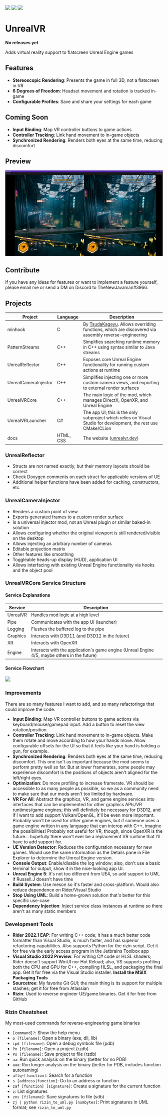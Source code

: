 [![](https://img.shields.io/static/v1?label=Homepage&message=unrealvr.dev&logo=&color=2b2b2b)](https://unrealvr.dev/)
[![](https://img.shields.io/static/v1?label=Discord&message=Flatscreen%20To%20VR&color=5865F2&logo=Discord&logoColor=white)](https://discord.gg/6SEy6WmP5t)
[![](https://img.shields.io/static/v1?label=Patreon&message=gpizarro&color=FF424D&logo=Patreon&logoColor=white)](https://www.patreon.com/gpizarro)

# UnrealVR

**No releases yet**

Adds virtual reality support to flatscreen Unreal Engine games

## Features

- **Stereoscopic Rendering**: Presents the game in full 3D, not a flatscreen in VR
- **6 Degrees of Freedom**: Headset movement and rotation is tracked in-game
- **Configurable Profiles**: Save and share your settings for each game

## Coming Soon

- **Input Binding**: Map VR controller buttons to game actions
- **Controller Tracking**: Link hand movement to in-game objects
- **Synchronized Rendering**: Renders both eyes at the same time, reducing discomfort

## Preview

![](preview.png)

## Contribute

If you have any ideas for features or want to implement a feature yourself, please email me or send a DM on Discord to
TheNewJavaman#3966.

## Projects

| Project              | Language  | Description                                                                                                                          |
|----------------------|-----------|--------------------------------------------------------------------------------------------------------------------------------------|
| minhook              | C         | By [TsudaKageyu](https://github.com/TsudaKageyu). Allows overriding functions, which are discovered via assembly reverse-engineering |
| PatternStreams       | C++       | Simplifies searching runtime memory in C++ using syntax similar to Java streams                                                      |
| UnrealReflector      | C++       | Exposes core Unreal Engine functionality for running custom actions at runtime                                                       |
| UnrealCameraInjector | C++       | Simplifies injecting one or more custom camera views, and exporting to external render surfaces                                      |
| UnrealVRCore         | C++       | The main logic of the mod, which manages DirectX, OpenXR, and Unreal Engine                                                          |
| UnrealVRLauncher     | C#        | The app UI; this is the only subproject which relies on Visual Studio for development, the rest use CMake/CLion                      |
| docs                 | HTML, CSS | The website ([unrealvr.dev](https://unrealvr.dev))                                                                                   |

### UnrealReflector

- Structs are not named exactly, but their memory layouts should be correct
- Check Doxygen comments on each struct for applicable versions of UE
- Additional helper functions have been added for caching, constructors, etc.

### UnrealCameraInjector

- Renders a custom point of view
- Exports generated frames to a custom render surface
- Is a universal injector mod, not an Unreal plugin or similar baked-in solution
- Allows configuring whether the original viewport is still rendered/visible on the desktop
- Allows injecting an arbitrary number of cameras
- Editable projection matrix
- Other features like smoothing
- Toggleable heads-up display (HUD), application UI
- Allows interfacing with existing Unreal Engine functionality via hooks and the object pool

### UnrealVRCore Service Structure

#### Service Explanations

| Service  | Description                                                                                  |
|----------|----------------------------------------------------------------------------------------------|
| UnrealVR | Handles mod logic at a high level                                                            |
| Pipe     | Communicates with the app UI (launcher)                                                      |
| Logging  | Flushes the buffered log to the pipe                                                         |
| Graphics | Interacts with D3D11 (and D3D12 in the future)                                               |
| XR       | Interacts with OpenXR                                                                        |
| Engine   | Interacts with the application's game engine (Unreal Engine 4/5, maybe others in the future) |

#### Service Flowchart

<!-- Click on the link to edit the diagram, then update it here -->

[![](https://mermaid.ink/img/pako:eNrNWFtP40YU_isjrxCtxCIKRVR5WAkCoV2xIg0X7UNeJvaJ42bi8Y7HEIr47z1z8X3sJAVVza5I7PnmzDnfnNvMq-fzALyBt7f3Oo0JieJIDoj-Sci-XMAK9gdkf0ZT2D8g1dePVER0xiDF8Vc7gmMBFctvKBLfzilL4aAYmVF_GQqexYGS-Gl-rP7tl-Mxl3CxDIeccaERZ6dn5-cnDcQ9rGUJmetPUwgXAYgSdHL569HpRQVEfcmFQfUBlqEevTo6Oz8dNUc36KExN1EMOWbqfTrSnwqI0RmwC76uWT06Hg5_G7lQm8zSwLpe7SU5TzZAUPXoicqIx9sQmUN7TUijMKasZ00DcCpmMG_qC_-87e1N4xR-ZBD7cBnRUNCVGkqokJEfJTSWZEWjmNCUPMQCKHuckDsQT5EPTZxc4HigkPf615hz1gFNogQUcKy-OzCMhwpyw8MwisMu1Foo0PdOpdCgZBH5qUJd5787sBDjSlqva7oCcmUeC7CCq3gg_AmEZuXAThmQX-gh-QNjnQy50HLtVoLGtWcOyCVj51JSf0F8yhgECqNGPn_5YogcaIE1WWagLi0H30m0JN-DBKlXMPP4GWWaRdU7Ab4kIpzRn44OiP1_eHT6s3EM5MNuX-5MVkap1k2USojJnAvyF5-lOS4Ah54EGdI_7Je1UO2_wz71um6dAd4muF4-qL4r2vyZQQZf-ayDKKdWJS1GfiF2R6LssvrRaGXkVRjy-WpF48DFUm5QB0fo_w6K8K16xq8P40AvlAutMVCZmLvxTqQYLbX8EcvSBZll8zkIBxfWrCYVvSE3syGngnUrN1LoS44hbTdFGQPRk4k9u4HG-NtYZaYc74znRqy-bwtKyrXYmmM6PGanTbCKrkXpTepTCF0X-1HypcAmoWBmTSFNsSS5URMIlbML7HSSTJIF0spApG7wEO3F5_SZJv5CVRUBKc-EDwV-Lep0NNyk1NValaf3Dtvy4bY65USrlM9jfK8MbWvlmvY758uKJQlOgrjQIMf1WtPUztqUO7jTIjPYViyfpNUKVfnCsrbMcWbUesE1yAlayDJZ2VUHxU7ezQblq3XrgStEf4PRRLRWs_r0kVM31JGJdskVx1ieH5JATW9li3KhthX3yCFZKErLIl1wmacK0yfcW7o3Fv5vmYT1f5BBqnvk5HWnLNK04u45kti7DMcPBF6gw4MN5WOewgY_bvqnc8oHeab1Ax_9QFAyun3cFiq4pFUn5kkRnj2TE0Zf8C2NVqWxwbZLMu7THeOmDI_OcKrGTW_UzIqo-T6puWU1c7mS49hkw2boFFmxDJ68Jx-X-fN_E0GlPY3pVfM_IoqunVGki3A2W0VyJGzS6ogH9ERyA3NZFdKsvRdYqLElrUpqlWc8jaDDYuylvb5qgxRNj_E8S9JMzKkPlTisUjfUdbXDhG3q88SsMs8YS30B2Ff_yMrTSbXQKr22KLONNkcz3GGLInYShYteZq-wk6zxWiFt637mnQXu5BD7NZ5oz2c2LTkEOg6hl9A4hAJLESMaMsrDSrOrVus6O2pnT51r6ep0nb2uNX7XU2ujEpXL7tBLTWCFz7qR0pnsX3cvrWbVqc52waBVSir5tR_OgKb9ze17WlVzTnDY0nWoyBXqOQLUJ6hLJ-cJg3SE8yKTAX-OHQeXXc8W-tzqtK44rbrPsI6TdEVsGTUtuWWQtcNsyDAv1xDtG4vOC4ZWqXQuL2sR1L5i-srVQYdzZt-kjSuiPl3qsjdkO-_Aw_YHRwJv4OnL86mnL8mnnrr5DWBOM8xy3jR-Q2imW5SrIJJceANzS-7RTPK7l9j3BlJkkIPsDadFvf0DBTGj1g)](https://mermaid.live/edit#pako:eNrNWFtP40YU_isjrxCtxCIKRVR5WAkCoV2xIg0X7UNeJvaJ42bi8Y7HEIr47z1z8X3sJAVVza5I7PnmzDnfnNvMq-fzALyBt7f3Oo0JieJIDoj-Sci-XMAK9gdkf0ZT2D8g1dePVER0xiDF8Vc7gmMBFctvKBLfzilL4aAYmVF_GQqexYGS-Gl-rP7tl-Mxl3CxDIeccaERZ6dn5-cnDcQ9rGUJmetPUwgXAYgSdHL569HpRQVEfcmFQfUBlqEevTo6Oz8dNUc36KExN1EMOWbqfTrSnwqI0RmwC76uWT06Hg5_G7lQm8zSwLpe7SU5TzZAUPXoicqIx9sQmUN7TUijMKasZ00DcCpmMG_qC_-87e1N4xR-ZBD7cBnRUNCVGkqokJEfJTSWZEWjmNCUPMQCKHuckDsQT5EPTZxc4HigkPf615hz1gFNogQUcKy-OzCMhwpyw8MwisMu1Foo0PdOpdCgZBH5qUJd5787sBDjSlqva7oCcmUeC7CCq3gg_AmEZuXAThmQX-gh-QNjnQy50HLtVoLGtWcOyCVj51JSf0F8yhgECqNGPn_5YogcaIE1WWagLi0H30m0JN-DBKlXMPP4GWWaRdU7Ab4kIpzRn44OiP1_eHT6s3EM5MNuX-5MVkap1k2USojJnAvyF5-lOS4Ah54EGdI_7Je1UO2_wz71um6dAd4muF4-qL4r2vyZQQZf-ayDKKdWJS1GfiF2R6LssvrRaGXkVRjy-WpF48DFUm5QB0fo_w6K8K16xq8P40AvlAutMVCZmLvxTqQYLbX8EcvSBZll8zkIBxfWrCYVvSE3syGngnUrN1LoS44hbTdFGQPRk4k9u4HG-NtYZaYc74znRqy-bwtKyrXYmmM6PGanTbCKrkXpTepTCF0X-1HypcAmoWBmTSFNsSS5URMIlbML7HSSTJIF0spApG7wEO3F5_SZJv5CVRUBKc-EDwV-Lep0NNyk1NValaf3Dtvy4bY65USrlM9jfK8MbWvlmvY758uKJQlOgrjQIMf1WtPUztqUO7jTIjPYViyfpNUKVfnCsrbMcWbUesE1yAlayDJZ2VUHxU7ezQblq3XrgStEf4PRRLRWs_r0kVM31JGJdskVx1ieH5JATW9li3KhthX3yCFZKErLIl1wmacK0yfcW7o3Fv5vmYT1f5BBqnvk5HWnLNK04u45kti7DMcPBF6gw4MN5WOewgY_bvqnc8oHeab1Ax_9QFAyun3cFiq4pFUn5kkRnj2TE0Zf8C2NVqWxwbZLMu7THeOmDI_OcKrGTW_UzIqo-T6puWU1c7mS49hkw2boFFmxDJ68Jx-X-fN_E0GlPY3pVfM_IoqunVGki3A2W0VyJGzS6ogH9ERyA3NZFdKsvRdYqLElrUpqlWc8jaDDYuylvb5qgxRNj_E8S9JMzKkPlTisUjfUdbXDhG3q88SsMs8YS30B2Ff_yMrTSbXQKr22KLONNkcz3GGLInYShYteZq-wk6zxWiFt637mnQXu5BD7NZ5oz2c2LTkEOg6hl9A4hAJLESMaMsrDSrOrVus6O2pnT51r6ep0nb2uNX7XU2ujEpXL7tBLTWCFz7qR0pnsX3cvrWbVqc52waBVSir5tR_OgKb9ze17WlVzTnDY0nWoyBXqOQLUJ6hLJ-cJg3SE8yKTAX-OHQeXXc8W-tzqtK44rbrPsI6TdEVsGTUtuWWQtcNsyDAv1xDtG4vOC4ZWqXQuL2sR1L5i-srVQYdzZt-kjSuiPl3qsjdkO-_Aw_YHRwJv4OnL86mnL8mnnrr5DWBOM8xy3jR-Q2imW5SrIJJceANzS-7RTPK7l9j3BlJkkIPsDadFvf0DBTGj1g)

### Improvements

There are so many features I want to add, and so many refactorings that could improve the code.

- **Input Binding**: Map VR controller buttons to game actions via keyboard/mouse/gamepad input. Add a button to reset
  the view rotation/position.
- **Controller Tracking**: Link hand movement to in-game objects. Make them rotate and move according to how your
  hands move. Allow configurable offsets for the UI so that it feels like your hand is holding a gun, for example.
- **Synchronized Rendering**: Renders both eyes at the same time, reducing discomfort. This one isn't as important
  because the mod seems to perform pretty well so far. But at lower framerates, some people may experience discomfort is
  the positions of objects aren't aligned for the left/right eyes.
- **Optimization**: Do more profiling to increase framerate. VR should be accessible to as many people as possible, so
  we as a community need to make sure that our mods aren't too limited by hardware.
- **VR For All**: Abstract the graphics, VR, and game engine services into interfaces that can be implemented for other
  graphics APIs/VR runtimes/game engines; this will definitely be necessary for D3D12, and if I want to add support
  Vulkan/OpenGL, it'll be even more important. Probably won't be used for other game engines, but if someone uses a game
  engine written in any language that can interop with C++, imagine the possibilities! Probably not useful for VR,
  though, since OpenXR is the future... hopefully there won't ever be a replacement VR runtime that I'll have to add
  support for.
- **UE Version Detector**: Reduces the configuration necessary for new games. Would use the same information as the
  Details pane in File Explorer to determine the Unreal Engine version.
- **Console Output**: Enable/disable the log window; also, don't use a basic terminal for output, show it in the
  nice-looking app UI.
- **Unreal Engine 5**: It's not too different from UE4, so add support to UML if Russell.J doesn't have time
- **Build System**: Use meson so it's faster and cross-platform. Would also reduce dependence on Rider/Visual Studio
- **Stop Using UML**: Build a home-grown solution that's better for this specific use-case
- **Dependency Injection**: Inject service class instances at runtime so there aren't as many static members

### Development Tools

- **Rider 2022.1 EAP**: For writing C++ code; it has a much better code formatter than Visual Studio, is much faster,
  and has superior refactoring capabilities. Also supports Python for the rizin script. Get it for free via the early
  access program in the Jetbrains Toolbox app
- **Visual Studio 2022 Preview**: For writing C# code or HLSL shaders; Rider doesn't support WinUI nor Hot Reload; also,
  VS supports profiling both the CPU and GPU for C++, compiling HLSL, and packaging the final app. Get it for free via
  the Visual Studio installer. **Install the MSIX Packaging Tools**
- **Sourcetree**: My favorite Git GUI; the main thing is its support for multiple stashes; get it for free from
  Atlassian
- **Rizin**: Used to reverse engineer UE/game binaries. Get it for free from GitHub

### Rizin Cheatsheet

My most-used commands for reverse-engineering game binaries

- `[command]?`: Show the help menu
- `o [filename]`: Open a binary (exe, dll, lib)
- `ipd [filename]`: Open a debug symbols file (pdb)
- `Po [filename]`: Open a project (rzdb)
- `Ps [filename]`: Save project to file (rzdb)
- `aa`: Run quick analysis on the binary (better for no PDB)
- `aaa`: Run longer analysis on the binary (better for PDB, includes function autonaming)
- `aflq~[function]`: Search for a function
- `s [address|function]`: Go to an address or function
- `zaf [function] [signature]`: Create a signature for the current function
- `z`: List signatures
- `zos [filename]`: Save signatures to file (sdb)
- `zj | python rizin_to_uml.py [numbytes]`: Print signatures in UML format; see `rizin_to_uml.py`
